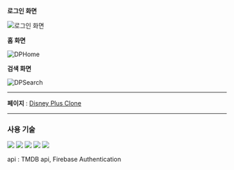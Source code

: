 **로그인 화면**

![로그인 화면](https://github.com/user-attachments/assets/73535c5c-fde7-411a-be86-3b81804422f6)

**홈 화면**

![DPHome](https://github.com/user-attachments/assets/0c68b6cb-f198-4a66-a2a4-bf8c3a7cd1c8)

**검색 화면**

![DPSearch](https://github.com/user-attachments/assets/16dfc9a3-3a54-4464-aeb9-583ddffe4381)

---

**페이지** : [Disney Plus Clone](https://disneyplus-phi.vercel.app/)

---

### 사용 기술

<img src="https://img.shields.io/badge/javascript-%23F7DF1E.svg?&style=flat-square&logo=javascript&logoColor=black" /> <img src="https://img.shields.io/badge/react-%2361DAFB.svg?&style=flat-square&logo=react&logoColor=black" /> <img src="https://img.shields.io/badge/react%20router-%23CA4245.svg?&style=flat-square&logo=react%20router&logoColor=white" /> <img src="https://img.shields.io/badge/swiper-%236332F6.svg?&style=flat-square&logo=swiper&logoColor=white" /> <img src="https://img.shields.io/badge/tailwind%20css-%2338B2AC.svg?&style=flat-square&logo=tailwind%20css&logoColor=white" />

api : TMDB api, Firebase Authentication
